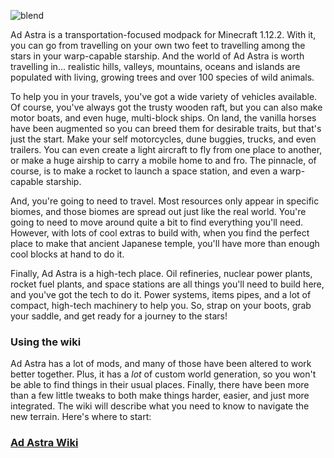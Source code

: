 ![blend](https://raw.githubusercontent.com/wiki/andrewminer/ad-astra/images/blend.png)

Ad Astra is a transportation-focused modpack for Minecraft 1.12.2.  With it, you
can go from travelling on your own two feet to travelling among the stars in
your warp-capable starship.  And the world of Ad Astra is worth travelling in...
realistic hills, valleys, mountains, oceans and islands are populated with
living, growing trees and over 100 species of wild animals.

To help you in your travels, you've got a wide variety of vehicles available.
Of course, you've always got the trusty wooden raft, but you can also make motor
boats, and even huge, multi-block ships.  On land, the vanilla horses have been
augmented so you can breed them for desirable traits, but that's just the start.
Make your self motorcycles, dune buggies, trucks, and even trailers.  You can
even create a light aircraft to fly from one place to another, or make a huge
airship to carry a mobile home to and fro.  The pinnacle, of course, is to make
a rocket to launch a space station, and even a warp-capable starship.

And, you're going to need to travel.  Most resources only appear in specific
biomes, and those biomes are spread out just like the real world.  You're going
to need to move around quite a bit to find everything you'll need.  However,
with lots of cool extras to build with, when you find the perfect place to make
that ancient Japanese temple, you'll have more than enough cool blocks at hand
to do it.

Finally, Ad Astra is a high-tech place.  Oil refineries, nuclear power plants,
rocket fuel plants, and space stations are all things you'll need to build here,
and you've got the tech to do it.  Power systems, items pipes, and a lot of
compact, high-tech machinery to help you.  So, strap on your boots, grab your
saddle, and get ready for a journey to the stars!


### Using the wiki

Ad Astra has a lot of mods, and many of those have been altered to work better
together.  Plus, it has a *lot* of custom world generation, so you won't be able
to find things in their usual places.  Finally, there have been more than a few
little tweaks to both make things harder, easier, and just more integrated.
The wiki will describe what you need to know to navigate the new terrain.
Here's where to start:

### [Ad Astra Wiki](https://github.com/andrewminer/ad-astra/wiki)
